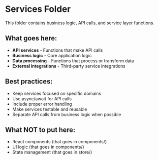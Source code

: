 # Services Folder

This folder contains business logic, API calls, and service layer functions.

## What goes here:
- **API services** - Functions that make API calls
- **Business logic** - Core application logic
- **Data processing** - Functions that process or transform data
- **External integrations** - Third-party service integrations

## Best practices:
- Keep services focused on specific domains
- Use async/await for API calls
- Include proper error handling
- Make services testable and reusable
- Separate API calls from business logic when possible

## What NOT to put here:
- React components (that goes in components/)
- UI logic (that goes in components/)
- State management (that goes in store/)
